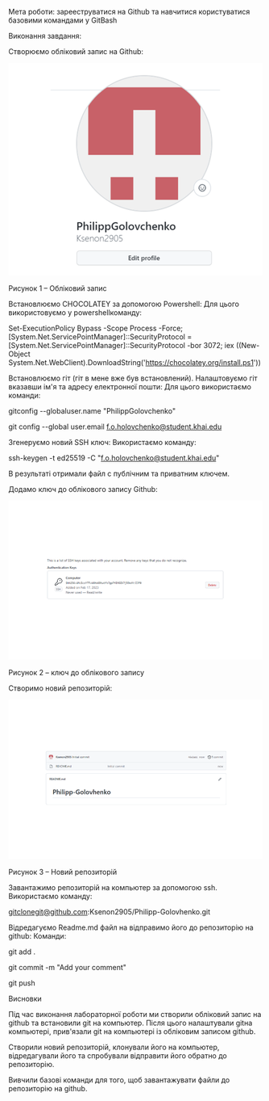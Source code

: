 ﻿Мета роботи: зарееструватися на Github та навчитися користуватися базовими командами у GitBash

Виконання завдання:

Створюємо обліковий запис на Github:

![](scrin1.png)

Рисунок 1 – Обліковий запис

Встановлюємо CHOCOLATEY за допомогою Powershell:
Для цього використовуємо у powershellкоманду:

Set-ExecutionPolicy Bypass -Scope Process -Force; [System.Net.ServicePointManager]::SecurityProtocol = [System.Net.ServicePointManager]::SecurityProtocol -bor 3072; iex ((New-Object System.Net.WebClient).DownloadString('https://chocolatey.org/install.ps1'))

Встановлюємо гіт (гіт в мене вже був встановлений).
Налаштовуємо гіт вказавши ім'я та адресу електронної пошти:
Для цього використаємо команди:

gitconfig --globaluser.name "PhilippGolovchenko"

git config --global user.email f.o.holovchenko@student.khai.edu

Згенеруємо новий SSH ключ:
Використаємо команду:

ssh-keygen -t ed25519 -C "f.o.holovchenko@student.khai.edu"

В результаті отримали файл с публічним та приватним ключем.

Додамо ключ до облікового запису Github:

![](scrin2.png)

Рисунок 2 – ключ до облікового запису

Створимо новий репозиторій:

![](scrin3.png)

Рисунок 3 – Новий репозиторій

Завантажимо репозиторій на компьютер за допомогою ssh.
Використаємо команду:

gitclonegit@github.com:Ksenon2905/Philipp-Golovhenko.git

Відредагуємо Readme.md файл на відправимо його до репозиторію на github:
Команди:

git add .

git commit -m "Add your comment"

git push

Висновки

Під час виконання лабораторної роботи ми створили обліковий запис на github та встановили git на компьютер. Після цього налаштували gitна компьютері, прив'язали git на компьютері із обліковим записом github.

Створили новий репозиторій, клонували його на компьютер, відредагували його та спробували відправити його обратно до репозиторію.

Вивчили базові команди для того, щоб завантажувати файли до репозиторію на github.